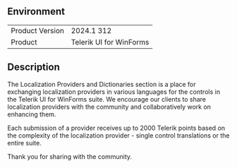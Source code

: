 ## Environment
<table>
	<tr>
		<td>Product Version</td>
		<td>2024.1 312</td>
	</tr>
	<tr>
		<td>Product</td>
		<td>Telerik UI for WinForms</td>
	</tr>
</table>


## Description 

The Localization Providers and Dictionaries section is a place for exchanging localization providers in various languages for the controls in the Telerik UI for WinForms suite. We encourage our clients to share localization providers with the community and collaboratively work on enhancing them.
 
Each submission of a provider receives up to 2000 Telerik points based on the complexity of the localization provider - single control translations or the entire suite.  
 
Thank you for sharing with the community.
